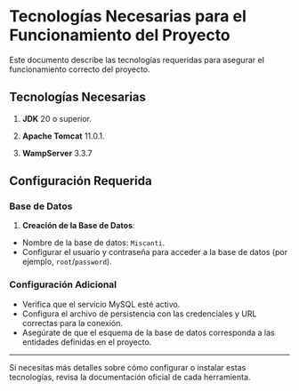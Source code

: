 # Tecnologías Necesarias para el Funcionamiento del Proyecto

Este documento describe las tecnologías requeridas para asegurar el funcionamiento correcto del proyecto.

## Tecnologías Necesarias

1. **JDK** 20 o superior.

2. **Apache Tomcat** 11.0.1.

3. **WampServer** 3.3.7


## Configuración Requerida

### Base de Datos

1. **Creación de la Base de Datos**:
  - Nombre de la base de datos: `Miscanti`.
  - Configurar el usuario y contraseña para acceder a la base de datos (por ejemplo, `root`/`password`).

### Configuración Adicional

- Verifica que el servicio MySQL esté activo.
- Configura el archivo de persistencia con las credenciales y URL correctas para la conexión.
- Asegúrate de que el esquema de la base de datos corresponda a las entidades definidas en el proyecto.

---

Si necesitas más detalles sobre cómo configurar o instalar estas tecnologías, revisa la documentación oficial de cada herramienta.

